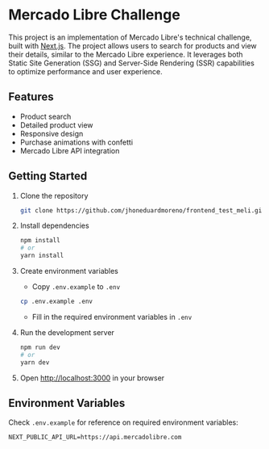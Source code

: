 # Mercado Libre Challenge

This project is an implementation of Mercado Libre's technical challenge, built with [Next.js](https://nextjs.org/). The project allows users to search for products and view their details, similar to the Mercado Libre experience. It leverages both Static Site Generation (SSG) and Server-Side Rendering (SSR) capabilities to optimize performance and user experience.

## Features

- Product search
- Detailed product view
- Responsive design
- Purchase animations with confetti
- Mercado Libre API integration

## Getting Started

1. Clone the repository
   ```bash
   git clone https://github.com/jhoneduardmoreno/frontend_test_meli.git
   ```

2. Install dependencies
   ```bash
   npm install
   # or
   yarn install
   ```

3. Create environment variables
   - Copy `.env.example` to `.env`
   ```bash
   cp .env.example .env
   ```
   - Fill in the required environment variables in `.env`

4. Run the development server
   ```bash
   npm run dev
   # or
   yarn dev
   ```

5. Open [http://localhost:3000](http://localhost:3000) in your browser

## Environment Variables

Check `.env.example` for reference on required environment variables:

```env
NEXT_PUBLIC_API_URL=https://api.mercadolibre.com
```